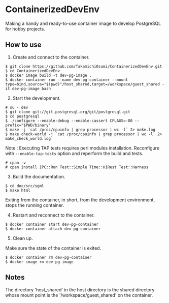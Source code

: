 # ContainerizedDevEnv

Making a handy and ready-to-use container image to develop PostgreSQL for hobby projects.

## How to use

1. Create and connect to the container.

```console
$ git clone https://github.com/TakamichiOsumi/ContainerizedDevEnv.git
$ cd ContainerizedDevEnv
$ docker image build -t dev-pg-image .
$ docker container run --name dev-pg-container --mount type=bind,source="$(pwd)"/host_shared,target=/workspace/guest_shared -it dev-pg-image bash
```

2. Start the development.
```console
# su - dev
$ git clone git://git.postgresql.org/git/postgresql.git
$ cd postgresql
$ ./configure --enable-debug --enable-cassert CFLAGS=-O0 --prefix="$PWD/binary"
$ make -j `cat /proc/cpuinfo | grep processor | wc -l` 2> make.log
$ make check-world -j `cat /proc/cpuinfo | grep processor | wc -l` 2> make_check_world.log
```

Note : Executing TAP tests requires perl modules installation. Reconfigure with `--enable-tap-tests` option and reperform the build and tests.
```console
# cpan -v
# cpan install IPC::Run Test::Simple Time::HiRest Test::Harness
```

3. Build the documentation.
```console
$ cd doc/src/sgml
$ make html
```

Exiting from the container, in short, from the development environment, stops the running container.

4. Restart and reconnect to the container.

```console
$ docker container start dev-pg-container
$ docker container attach dev-pg-container
```

5. Clean up.

Make sure the state of the container is exited.

```console
$ docker container rm dev-pg-container
$ docker image rm dev-pg-image
```

## Notes

The directory 'host_shared' in the host directory is the shared directory whose mount point is the '/workspace/guest_shared' on the container.
